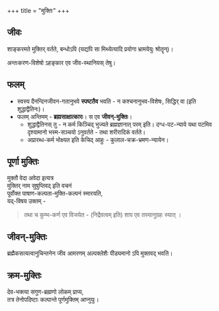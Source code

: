 +++
title = "मुक्तिः"
+++

## जीवः
शाङ्करमते मुक्तिर् वर्तते, बन्धोऽपि (यद्यपि सा मिथ्येत्यादि प्रयोगा भ्रामयेयुः श्रोतॄन्)। 

अन्तःकरण-विशेषो ऽहङ्कार एव जीव-स्थानियस् तेषु। 

## फलम्
- स्वस्य दैनन्दिनजीवन-गतानुभवे **स्पष्टतैव** भवति - न कश्चनानुभव-विशेषः, सिद्धिर् वा (इति शुद्धाद्वैतिनः)।
- फलम् अन्तिमम् - **ब्रह्मसाक्षात्कारः**। स एव **जीवन्-मुक्तिः**।
  - शुद्धाद्वैतिनस् तु - न कर्म किञ्चिद् भुज्यते ब्रह्मज्ञानात् परम् इति। दग्ध-पट-न्याये यथा पटमिव दृश्यामानो भस्म-सञ्चयो ऽनुवर्तते - तथा शरीरादिकं वर्तते।
  - अप्रारब्ध-कर्म भोक्ष्यत इति केचिद् आहुः - कुलाल-चक्र-भ्रमण-न्यायेन।

## पूर्णा मुक्तिः
मुक्तौ वेदा अवेदा इत्यत्र  
मुक्तिर् नाम सुषुप्तिवद् इति वचनं  
पूर्वोक्त पाषाण-कल्पता-मुक्ति-कल्पनं स्मारयति,  
यद्-विषय उक्तम् - 

> तथा च कुम्भ-कर्ण एव विजयेत -
(निद्रैवत्वम् इति) शाप एव तस्यानुग्रहः स्यात् ।

## जीवन्-मुक्तिः
ब्रह्मैकसत्यत्वानुचिन्तनेन जीव आमरणम् अल्पक्लेशैः पीड्यमानो ऽपि मुक्तवद् भवति। 

## क्रम-मुक्तिः
देव-भक्त्या सगुण-ब्रह्मणो लोकम् प्राप्य,  
तत्र तेनोपदिष्टाः कल्पान्ते पूर्णमुक्तिम् आप्नुयुः। 
